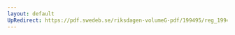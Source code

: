```yaml
---
layout: default
UpRedirect: https://pdf.swedeb.se/riksdagen-volumeG-pdf/199495/reg_199495/reg_199495_0124.pdf
---
```


